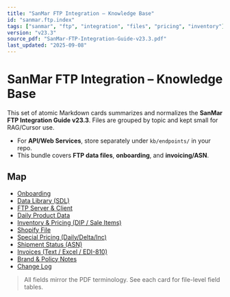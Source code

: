 ```yaml
---
title: "SanMar FTP Integration – Knowledge Base"
id: "sanmar.ftp.index"
tags: ["sanmar", "ftp", "integration", "files", "pricing", "inventory"]
version: "v23.3"
source_pdf: "SanMar-FTP-Integration-Guide-v23.3.pdf"
last_updated: "2025-09-08"
---
```


# SanMar FTP Integration – Knowledge Base

This set of atomic Markdown cards summarizes and normalizes the **SanMar FTP Integration Guide v23.3**. Files are grouped by topic and kept small for RAG/Cursor use.

- For **API/Web Services**, store separately under `kb/endpoints/` in your repo.
- This bundle covers **FTP data files**, **onboarding**, and **invoicing/ASN**.

## Map

- [Onboarding](./onboarding/overview.md)
- [Data Library (SDL)](./data-library/overview.md)
- [FTP Server & Client](./ftp/connection.md)
- [Daily Product Data](./product-data/overview.md)
- [Inventory & Pricing (DIP / Sale Items)](./inventory-pricing/overview.md)
- [Shopify File](./shopify/overview.md)
- [Special Pricing (Daily/Delta/Inc)](./pricing-special/overview.md)
- [Shipment Status (ASN)](./asn/overview.md)
- [Invoices (Text / Excel / EDI-810)](./invoices/overview.md)
- [Brand & Policy Notes](./policies/overview.md)
- [Change Log](./meta/changelog.md)

> All fields mirror the PDF terminology. See each card for file-level field tables.
